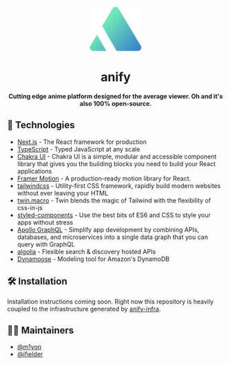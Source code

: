 <p align="center">
  <a href="https://www.anify.app">
    <img alt="anify" src="./public/img/logo.svg" width="120px" />
  </a>
</p>

<h1 align="center">
  anify
</h1>

<p align="center">
  <strong>
    Cutting edge anime platform designed for the average viewer. Oh and it's also 100% open-source.
  </strong>
</p>

## 🧪 Technologies

- [Next.js](https://nextjs.org/) - The React framework for production
- [TypeScript](https://www.typescriptlang.org/) - Typed JavaScript at any scale
- [Chakra UI](https://chakra-ui.com/) - Chakra UI is a simple, modular and accessible component library that gives you the building blocks you need to build your React applications
- [Framer Motion](https://www.framer.com/motion/) - A production-ready motion library for React.
- [tailwindcss](https://tailwindcss.com/) - Utility-first CSS framework, rapidly build modern websites without ever leaving your HTML
- [twin.macro](https://github.com/ben-rogerson/twin.macro) - Twin blends the magic of Tailwind with the flexibility of css-in-js
- [styled-components](https://styled-components.com/) - Use the best bits of ES6 and CSS to style your apps without stress
- [Apollo GraphQL](https://www.apollographql.com/) - Simplify app development by combining APIs, databases, and microservices into a single data graph that you can query with GraphQL
- [algolia](https://www.algolia.com/) - Flexible search & discovery hosted APIs
- [Dynamoose](https://www.npmjs.com/package/dynamoose) - Modeling tool for Amazon's DynamoDB

## 🛠 Installation

Installation instructions coming soon. Right now this repository is heavily coupled to the infrastructure generated by [anify-infra](https://github.com/anify-app/anify-infra).

## 👨‍💻 Maintainers

- [@m1yon](https://github.com/m1yon)
- [@ifielder](https://github.com/ifielder)
